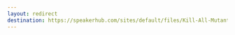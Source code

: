```yaml
---
layout: redirect
destination: https://speakerhub.com/sites/default/files/Kill-All-Mutants-BuildStuff-2023.pdf
---
```

